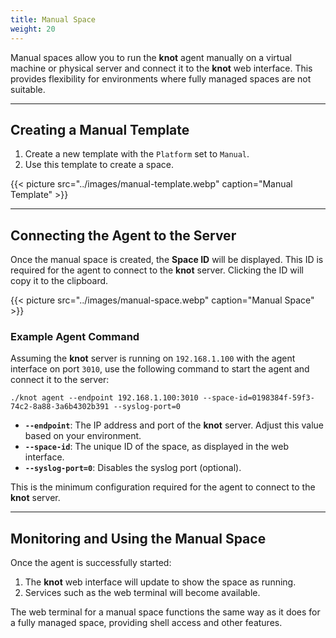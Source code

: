 ```yaml
---
title: Manual Space
weight: 20
---
```


Manual spaces allow you to run the **knot** agent manually on a virtual machine or physical server and connect it to the **knot** web interface. This provides flexibility for environments where fully managed spaces are not suitable.

---

## Creating a Manual Template

1. Create a new template with the `Platform` set to `Manual`.
2. Use this template to create a space.

{{< picture src="../images/manual-template.webp" caption="Manual Template" >}}

---

## Connecting the Agent to the Server

Once the manual space is created, the **Space ID** will be displayed. This ID is required for the agent to connect to the **knot** server. Clicking the ID will copy it to the clipboard.

{{< picture src="../images/manual-space.webp" caption="Manual Space" >}}

### Example Agent Command

Assuming the **knot** server is running on `192.168.1.100` with the agent interface on port `3010`, use the following command to start the agent and connect it to the server:

```shell
./knot agent --endpoint 192.168.1.100:3010 --space-id=0198384f-59f3-74c2-8a88-3a6b4302b391 --syslog-port=0
```

- **`--endpoint`**: The IP address and port of the **knot** server. Adjust this value based on your environment.
- **`--space-id`**: The unique ID of the space, as displayed in the web interface.
- **`--syslog-port=0`**: Disables the syslog port (optional).

This is the minimum configuration required for the agent to connect to the **knot** server.

---

## Monitoring and Using the Manual Space

Once the agent is successfully started:

1. The **knot** web interface will update to show the space as running.
2. Services such as the web terminal will become available.

The web terminal for a manual space functions the same way as it does for a fully managed space, providing shell access and other features.
